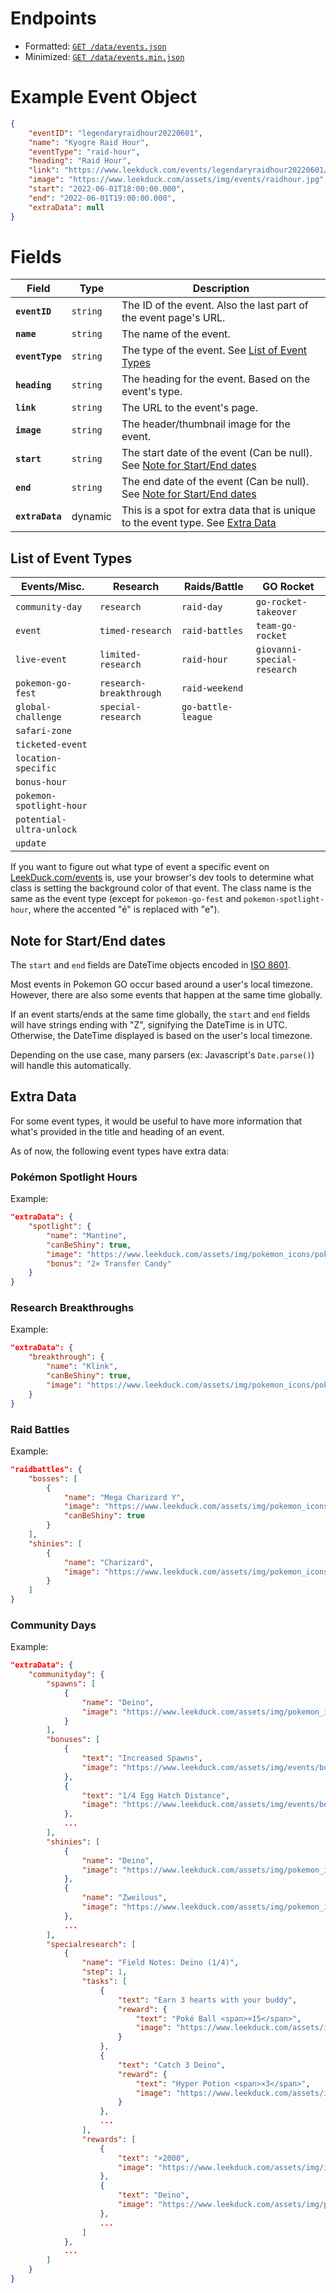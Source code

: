 # Endpoints

- Formatted: [`GET /data/events.json`](https://raw.githubusercontent.com/bigfoott/ScrapedDuck/data/events.json)
- Minimized: [`GET /data/events.min.json`](https://raw.githubusercontent.com/bigfoott/ScrapedDuck/data/events.min.json)

# Example Event Object

```json
{
    "eventID": "legendaryraidhour20220601",
    "name": "Kyogre Raid Hour",
    "eventType": "raid-hour",
    "heading": "Raid Hour",
    "link": "https://www.leekduck.com/events/legendaryraidhour20220601/",
    "image": "https://www.leekduck.com/assets/img/events/raidhour.jpg",
    "start": "2022-06-01T18:00:00.000",
    "end": "2022-06-01T19:00:00.000",
    "extraData": null
}
```
# Fields

| Field           | Type     | Description
|---------------- |--------- |---------------------
| **`eventID`**   | `string` | The ID of the event. Also the last part of the event page's URL.
| **`name`**      | `string` | The name of the event.
| **`eventType`** | `string` | The type of the event. See [List of Event Types](#list-of-event-types)
| **`heading`**   | `string` | The heading for the event. Based on the event's type.
| **`link`**      | `string` | The URL to the event's page.
| **`image`**     | `string` | The header/thumbnail image for the event.
| **`start`**     | `string` | The start date of the event (Can be null). See [Note for Start/End dates](#note-for-startend-dates)
| **`end`**       | `string` | The end date of the event (Can be null). See [Note for Start/End dates](#note-for-startend-dates)
| **`extraData`** | dynamic  | This is a spot for extra data that is unique to the event type. See [Extra Data](#extra-data)

## List of Event Types

| Events/Misc.               | Research                  | Raids/Battle         | GO Rocket
|--------------------------- |-------------------------- |--------------------- |------------------------------
| `community-day`          | `research`              | `raid-day`         | `go-rocket-takeover`
| `event`                  | `timed-research`        | `raid-battles`     | `team-go-rocket`
| `live-event`             | `limited-research`      | `raid-hour`        | `giovanni-special-research`
| `pokemon-go-fest`        | `research-breakthrough` | `raid-weekend`
| `global-challenge`       | `special-research`      | `go-battle-league`
| `safari-zone`
| `ticketed-event`
| `location-specific`
| `bonus-hour`
| `pokemon-spotlight-hour`
| `potential-ultra-unlock`
| `update`

If you want to figure out what type of event a specific event on [LeekDuck.com/events](https://www.leekduck.com/events/) is, use your browser's dev tools to determine what class is setting the background color of that event. The class name is the same as the event type (except for `pokemon-go-fest` and `pokemon-spotlight-hour`, where the accented "é" is replaced with "e").

## Note for Start/End dates

The `start` and `end` fields are DateTime objects encoded in [ISO 8601](https://en.wikipedia.org/wiki/ISO_8601).

Most events in Pokemon GO occur based around a user's local timezone. However, there are also some events that happen at the same time globally.

If an event starts/ends at the same time globally, the `start` and `end` fields will have strings ending with "Z", signifying the DateTime is in UTC. Otherwise, the DateTime displayed is based on the user's local timezone.

Depending on the use case, many parsers (ex: Javascript's `Date.parse()`) will handle this automatically.

## Extra Data

For some event types, it would be useful to have more information that what's provided in the title and heading of an event.

As of now, the following event types have extra data:

### Pokémon Spotlight Hours

Example:

```json
"extraData": {
    "spotlight": {
        "name": "Mantine",
        "canBeShiny": true,
        "image": "https://www.leekduck.com/assets/img/pokemon_icons/pokemon_icon_226_00.png",
        "bonus": "2× Transfer Candy"
    }
}
```

### Research Breakthroughs

Example:

```json
"extraData": {
    "breakthrough": {
        "name": "Klink",
        "canBeShiny": true,
        "image": "https://www.leekduck.com/assets/img/pokemon_icons/pokemon_icon_599_00.png"
    }
}
```

### Raid Battles

Example:

```json
"raidbattles": {
    "bosses": [
        {
            "name": "Mega Charizard Y",
            "image": "https://www.leekduck.com/assets/img/pokemon_icons/pokemon_icon_006_52.png",
            "canBeShiny": true
        }
    ],
    "shinies": [
        {
            "name": "Charizard",
            "image": "https://www.leekduck.com/assets/img/pokemon_icons/pokemon_icon_006_00_shiny.png"
        }
    ]
}
```

### Community Days

Example:

```json
"extraData": {
    "communityday": {
        "spawns": [
            {
                "name": "Deino",
                "image": "https://www.leekduck.com/assets/img/pokemon_icons/pokemon_icon_633_00.png"
            }
        ],
        "bonuses": [
            {
                "text": "Increased Spawns",
                "image": "https://www.leekduck.com/assets/img/events/bonuses/wildgrass.png"
            },
            {
                "text": "1/4 Egg Hatch Distance",
                "image": "https://www.leekduck.com/assets/img/events/bonuses/eggdistance.png"
            },
            ...
        ],
        "shinies": [
            {
                "name": "Deino",
                "image": "https://www.leekduck.com/assets/img/pokemon_icons/pokemon_icon_633_00_shiny.png"
            },
            {
                "name": "Zweilous",
                "image": "https://www.leekduck.com/assets/img/pokemon_icons/pokemon_icon_634_00_shiny.png"
            },
            ...
        ],
        "specialresearch": [
            {
                "name": "Field Notes: Deino (1/4)",
                "step": 1,
                "tasks": [
                    {
                        "text": "Earn 3 hearts with your buddy",
                        "reward": {
                            "text": "Poké Ball <span>×15</span>",
                            "image": "https://www.leekduck.com/assets/img/items/Pok%C3%A9%20Ball.png"
                        }
                    },
                    {
                        "text": "Catch 3 Deino",
                        "reward": {
                            "text": "Hyper Potion <span>×3</span>",
                            "image": "https://www.leekduck.com/assets/img/items/Hyper%20Potion.png"
                        }
                    },
                    ...
                ],
                "rewards": [
                    {
                        "text": "×2000",
                        "image": "https://www.leekduck.com/assets/img/items/Stardust.png"
                    },
                    {
                        "text": "Deino",
                        "image": "https://www.leekduck.com/assets/img/pokemon_icons_crop/pokemon_icon_633_00.png"
                    },
                    ...
                ]
            },
            ...
        ]
    }
}
```
